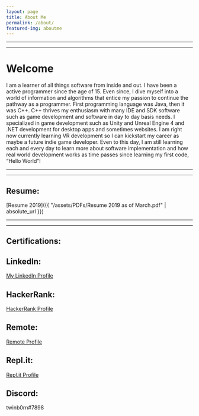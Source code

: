 ```yaml
---
layout: page
title: About Me
permalink: /about/
featured-img: aboutme
---
```



---
---

# Welcome

   I am a learner of all things software from inside and out. I have been a active programmer since the age of 15. Even since, I dive myself into a world of information and algorithms that entice my passion to continue the pathway as a programmer. First programming language was Java, then it was C++. C++ thrives my enthusiasm with many IDE and SDK software such as game development and software in day to day basis needs. I specialized in game development such as Unity and Unreal Engine 4 and .NET development for desktop apps and sometimes websites. I am right now currently learning VR development so I can kickstart my career as maybe a future indie game developer. Even to this day, I am still learning each and every day to learn more about software implementation and how real world development works as time passes since learning my first code, “Hello World”!

---
---

## Resume:
[Resume 2019]({{ "/assets/PDFs/Resume 2019 as of March.pdf" | absolute_url }})


---
---

## Certifications:

<script type="text/javascript" src="https://platform.linkedin.com/badges/js/profile.js" async defer></script>
## LinkedIn:

<div class="LI-profile-badge"  data-version="v1" data-size="large" data-locale="en_US" data-type="horizontal" data-theme="dark" data-vanity="joshuanguyensoft1995"><a class="LI-simple-link" href='https://www.linkedin.com/in/joshuanguyensoft1995?trk=profile-badge'>My LinkedIn Profile</a></div>

## HackerRank:                                                        
[HackerRank Profile](https://www.hackerrank.com/twinb0rn?hr_r=1)         

## Remote:
[Remote Profile ](https://remote.com/joshuan)

## Repl.it:
[Repl.it Profile](https://repl.it/@twinb0rn)

## Discord:
twinb0rn#7898
